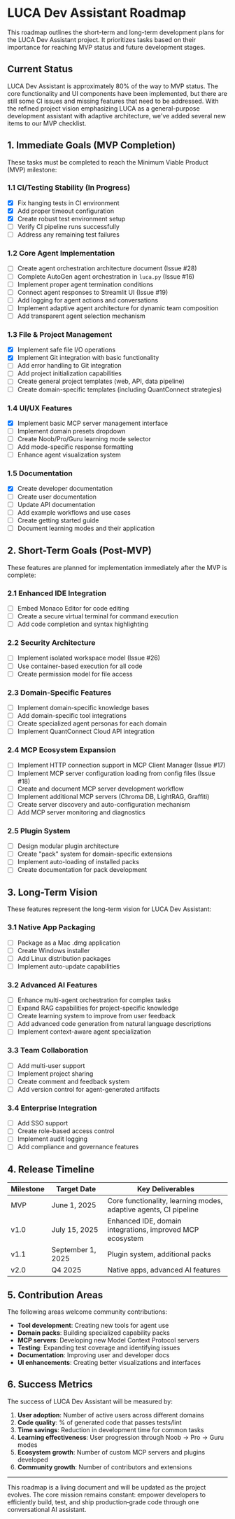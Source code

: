 # LUCA Dev Assistant Roadmap

This roadmap outlines the short-term and long-term development plans for the LUCA Dev Assistant project. It prioritizes tasks based on their importance for reaching MVP status and future development stages.

## Current Status

LUCA Dev Assistant is approximately 80% of the way to MVP status. The core functionality and UI components have been implemented, but there are still some CI issues and missing features that need to be addressed. With the refined project vision emphasizing LUCA as a general-purpose development assistant with adaptive architecture, we've added several new items to our MVP checklist.

## 1. Immediate Goals (MVP Completion)

These tasks must be completed to reach the Minimum Viable Product (MVP) milestone:

### 1.1 CI/Testing Stability (In Progress)
- [x] Fix hanging tests in CI environment
- [x] Add proper timeout configuration
- [x] Create robust test environment setup
- [ ] Verify CI pipeline runs successfully
- [ ] Address any remaining test failures

### 1.2 Core Agent Implementation
- [ ] Create agent orchestration architecture document (Issue #28)
- [ ] Complete AutoGen agent orchestration in `luca.py` (Issue #16)
- [ ] Implement proper agent termination conditions
- [ ] Connect agent responses to Streamlit UI (Issue #19)
- [ ] Add logging for agent actions and conversations
- [ ] Implement adaptive agent architecture for dynamic team composition
- [ ] Add transparent agent selection mechanism

### 1.3 File & Project Management
- [x] Implement safe file I/O operations
- [x] Implement Git integration with basic functionality
- [ ] Add error handling to Git integration
- [ ] Add project initialization capabilities
- [ ] Create general project templates (web, API, data pipeline)
- [ ] Create domain-specific templates (including QuantConnect strategies)

### 1.4 UI/UX Features
- [x] Implement basic MCP server management interface
- [ ] Implement domain presets dropdown
- [ ] Create Noob/Pro/Guru learning mode selector
- [ ] Add mode-specific response formatting
- [ ] Enhance agent visualization system

### 1.5 Documentation
- [x] Create developer documentation
- [ ] Create user documentation
- [ ] Update API documentation
- [ ] Add example workflows and use cases
- [ ] Create getting started guide
- [ ] Document learning modes and their application

## 2. Short-Term Goals (Post-MVP)

These features are planned for implementation immediately after the MVP is complete:

### 2.1 Enhanced IDE Integration
- [ ] Embed Monaco Editor for code editing
- [ ] Create a secure virtual terminal for command execution
- [ ] Add code completion and syntax highlighting

### 2.2 Security Architecture
- [ ] Implement isolated workspace model (Issue #26)
- [ ] Use container-based execution for all code
- [ ] Create permission model for file access

### 2.3 Domain-Specific Features
- [ ] Implement domain-specific knowledge bases
- [ ] Add domain-specific tool integrations
- [ ] Create specialized agent personas for each domain
- [ ] Implement QuantConnect Cloud API integration

### 2.4 MCP Ecosystem Expansion
- [ ] Implement HTTP connection support in MCP Client Manager (Issue #17)
- [ ] Implement MCP server configuration loading from config files (Issue #18)
- [ ] Create and document MCP server development workflow
- [ ] Implement additional MCP servers (Chroma DB, LightRAG, Graffiti)
- [ ] Create server discovery and auto-configuration mechanism
- [ ] Add MCP server monitoring and diagnostics

### 2.5 Plugin System
- [ ] Design modular plugin architecture
- [ ] Create "pack" system for domain-specific extensions
- [ ] Implement auto-loading of installed packs
- [ ] Create documentation for pack development

## 3. Long-Term Vision

These features represent the long-term vision for LUCA Dev Assistant:

### 3.1 Native App Packaging
- [ ] Package as a Mac .dmg application
- [ ] Create Windows installer
- [ ] Add Linux distribution packages
- [ ] Implement auto-update capabilities

### 3.2 Advanced AI Features
- [ ] Enhance multi-agent orchestration for complex tasks
- [ ] Expand RAG capabilities for project-specific knowledge
- [ ] Create learning system to improve from user feedback
- [ ] Add advanced code generation from natural language descriptions
- [ ] Implement context-aware agent specialization

### 3.3 Team Collaboration
- [ ] Add multi-user support
- [ ] Implement project sharing
- [ ] Create comment and feedback system
- [ ] Add version control for agent-generated artifacts

### 3.4 Enterprise Integration
- [ ] Add SSO support
- [ ] Create role-based access control
- [ ] Implement audit logging
- [ ] Add compliance and governance features

## 4. Release Timeline

| Milestone | Target Date | Key Deliverables |
|-----------|-------------|------------------|
| MVP | June 1, 2025 | Core functionality, learning modes, adaptive agents, CI pipeline |
| v1.0 | July 15, 2025 | Enhanced IDE, domain integrations, improved MCP ecosystem |
| v1.1 | September 1, 2025 | Plugin system, additional packs |
| v2.0 | Q4 2025 | Native apps, advanced AI features |

## 5. Contribution Areas

The following areas welcome community contributions:

- **Tool development**: Creating new tools for agent use
- **Domain packs**: Building specialized capability packs
- **MCP servers**: Developing new Model Context Protocol servers
- **Testing**: Expanding test coverage and identifying issues
- **Documentation**: Improving user and developer docs
- **UI enhancements**: Creating better visualizations and interfaces

## 6. Success Metrics

The success of LUCA Dev Assistant will be measured by:

1. **User adoption**: Number of active users across different domains
2. **Code quality**: % of generated code that passes tests/lint
3. **Time savings**: Reduction in development time for common tasks
4. **Learning effectiveness**: User progression through Noob → Pro → Guru modes
5. **Ecosystem growth**: Number of custom MCP servers and plugins developed
6. **Community growth**: Number of contributors and extensions

---

This roadmap is a living document and will be updated as the project evolves. The core mission remains constant: empower developers to efficiently build, test, and ship production‑grade code through one conversational AI assistant.